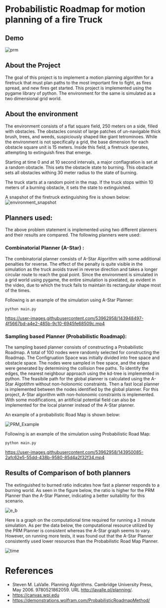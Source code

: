 # Probabilistic Roadmap for motion planning of a fire Truck

## Demo
![prm](https://github.com/gprajwalpoojari/Motion_Planning_for_Firefighting_Truck/assets/53962958/9aac0b2b-df01-4416-868e-c58ba7783e4d)


## About the Project

The goal of this project is to implement a motion planning algorithm for a firetruck that must plan paths to the most important fire to fight, as fires spread, and new fires get started. This project is implemented using the pygame library of python. The environment for the same is simulated as a two dimensional grid world.

## About the environment

The environment consists of a flat square field, 250 meters on a side, filled with obstacles. The obstacles consist of large patches of un-navigable thick brush, trees, and weeds, suspiciously shaped like giant tetrominoes. While the environment is not specifically a grid, the base dimension for each obstacle square unit is 15 meters. Inside this field, a firetruck operates, attempting to extinguish fires that emerge.

Starting at time 0 and at 10 second intervals, a major conflagration is set at a random obstacle. This sets the obstacle state to burning. This obstacle sets all obstacles withing 30 meter radius to the state of burning.

The truck starts at a random point in the map. If the truck stops within 10 meters of a burning obstacle, it sets the state to extinguished.

A snapshot of the firetruck extinguishing fire is shown below:
![environment_snapshot](https://user-images.githubusercontent.com/53962958/143947392-92a7f519-8fe3-4bd5-a786-12e28d75e4c6.png)


## Planners used:
The above problem statement is implemented using two different planners and their results are compared. The following planners were used:
### Combinatorial Planner (A-Star) :
The combinatorial planner consists of A-Star Algorithm with some additional penalties for reverse. The effect of the penalty is quite visible in the simulation as the truck avoids travel in reverse direction and takes a longer circular route to reach the goal point. Since the environment is simulated in a grid world using pygame, the entire simulation is pixelated, as evident in the video, due to which the truck fails to maintain its rectangular shape most of the times.

Following is an example of the simulation using A-Star Planner:
```
python main.py
```

https://user-images.githubusercontent.com/53962958/143948497-4f5667bd-a4e2-485b-9c10-6945fe68509c.mp4

### Sampling based Planner (Probabilistic Roadmap):
The sampling based planner consists of constructing a Probabilistic Roadmap. A total of 100 nodes were randomly selected for constructing the Roadmap. The Configruation Space was initially divided into free space and obstacle space. The nodes were sampled in free space, and the edges were generated by determining the collision free paths. To identify the edges, the nearest neighbour approach using the kd-tree is implemented in python. The feasibile path for the global planner is calculated using the A-Star Algotithm without non-holonomic constraints. Then a fast local planner is implemented between the nodes identified by the global planner. For this project, A-Star algorithm with non-holonomic constraints is implemented. With some modifications, an aritificial potential field can also be implemented for the local planner instead of the A-Star planner.

An example of a probabilistic Road Map is shown below:

![PRM_Example](https://user-images.githubusercontent.com/53962958/143950647-5fe07dc9-0f29-44d4-a542-0dd24e66ab5d.png)


Following is an example of the simulation using Probabilistic Road Map:
```
python main.py
```

https://user-images.githubusercontent.com/53962958/143950085-2afc62e5-55dd-438b-9580-85d4a2f32f34.mp4

## Results of Comparison of both planners

The extinguished to burned ratio indicates how fast a planner responds to a burning world. As seen in the figure below, the ratio is higher for the PRM Planner than the A-Star Planner, indicating a better suitability for this scenario.

![e_b](https://user-images.githubusercontent.com/53962958/143950804-0f6c90cb-9920-46c2-a4e6-4925bc93ffb3.png)

Here is a graph on the computational time required for running a 3 minute simulation. As per the data below, the computational resource utilized by the PRM Planner is consistent whereas the A-Star graph seems to vary. However, on running more tests, it was found out that the A-Star Planner consistently used lower resources than the Probabilistic Road Map Planner.

![time](https://user-images.githubusercontent.com/53962958/143950861-5805692a-e244-4002-99be-f2d719258a9c.png)

# References

* Steven M. LaValle. Planning Algorithms. Cambridge University Press, May 2006.
9780521862059. URL http://lavalle.pl/planning/.
* https://canvas.wpi.edu
* https://demonstrations.wolfram.com/ProbabilisticRoadmapMethod/

